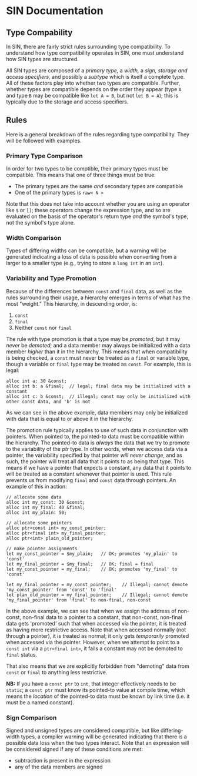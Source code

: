 # SIN Documentation
## Type Compability

In SIN, there are fairly strict rules surrounding type compatibility. To understand how type compatibility operates in SIN, one must understand how SIN types are structured.

All SIN types are composed of a *primary type,* a *width,* a *sign,* *storage and access specifiers,* and possibly a *subtype* which is itself a complete type. All of these factors play into whether two types are compatible. Further, whether types are compatible depends on the order they appear (type `A` and type `B` may be compatible like `let A = B`, but not `let B = A`); this is typically due to the storage and access specifiers.

## Rules

Here is a general breakdown of the rules regarding type compatibility. They will be followed with examples.

### Primary Type Comparison

In order for two types to be comptible, their primary types must be compatible. This means that one of three things must be true:

* The primary types are the same *and* secondary types are compatible
* One of the primary types is `raw< N >`

Note that this does not take into account whether you are using an operator like `$` or `[]`; these operators change the expression type, and so are evaluated on the basis of the operator's return type *and* the symbol's type, not the symbol's type alone.

### Width Comparison

Types of differing widths can be compatible, but a warning will be generated indicating a loss of data is possible when converting from a larger to a smaller type (e.g., trying to store a `long int` in an `int`).

### Variability and Type Promotion

Because of the differences between `const` and `final` data, as well as the rules surrounding their usage, a hierarchy emerges in terms of what has the most "weight." This hierarchy, in descending order, is:

1. `const`
2. `final`
3. Neither `const` nor `final`

The rule with type promotion is that a type may be *promoted*, but it may *never* be *demoted*; and a data member may always be initialized with a data member *higher* than it in the hierarchy. This means that when compatibility is being checked, a `const` must never be treated as a `final` or variable type, though a variable or `final` type may be treated as `const`. For example, this is legal:

    alloc int a: 30 &const;
    alloc int b: a &final;  // legal; final data may be initialized with a constant
    alloc int c: b &const;  // illegal; const may only be initialized with other const data, and 'b' is not

As we can see in the above example, data members may only be initialized with data that is equal to or above it in the hierarchy.

The promotion rule typically applies to use of such data in conjunction with pointers. When pointed to, the pointed-to data must be compatible within the hierarchy. The pointed-to data is *always* the data that we try to promote to the variability of the *ptr* type. In other words, when we access data via a pointer, the variability specified by that pointer *will never change*, and as such, the pointer will treat all data that it points to as being that type. This means if we have a pointer that expects a constant, any data that it points to will be treated as a constant whenever that pointer is used. This rule prevents us from modifying `final` and `const` data through pointers. An example of this in action:

    // allocate some data
    alloc int my_const: 30 &const;
    alloc int my_final: 40 &final;
    alloc int my_plain: 50;

    // allocate some pointers
    alloc ptr<const int> my_const_pointer;
    alloc ptr<final int> my_final_pointer;
    alloc ptr<int> plain_old_pointer;

    // make pointer assignments
    let my_const_pointer = $my_plain;   // OK; promotes 'my_plain' to 'const'
    let my_final_pointer = $my_final;   // OK; final = final
    let my_const_pointer = my_final;    // OK; promotes 'my_final' to 'const'

    let my_final_pointer = my_const_pointer;    // Illegal; cannot demote 'my_const_pointer' from 'const' to 'final'
    let plan_old_pointer = my_final_pointer;    // Illegal; cannot demote 'my_final_pointer' from 'final' to non-final, non-const

In the above example, we can see that when we assign the address of non-const, non-final data to a pointer to a constant, that non-const, non-final data gets 'promoted' such that when accessed via the pointer, it is treated as having more restrictive access. Note that when accessed normally (not through a pointer), it is treated as normal; it only gets *temporarily* promoted when accessed via the pointer. However, when we attempt to point to a `const int` via a `ptr<final int>`, it fails a constant may not be demoted to `final` status.

That also means that we are explicitly forbidden from "demoting" data from `const` or `final` to anything less restrictive.

**NB:** If you have a `const ptr` to `int`, that integer effectively needs to be `static`; a `const ptr` must know its pointed-to value at compile time, which means the *location* of the pointed-to data must be known by link time (i.e. it must be a named constant).

### Sign Comparison

Signed and unsigned types are considered compatible, but like differing-width types, a compiler warning will be generated indicating that there is a possible data loss when the two types interact. Note that an expression will be considered signed if any of these conditions are met:

* subtraction is present in the expression
* any of the data members are signed
